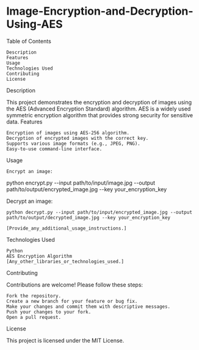 # Image-Encryption-and-Decryption-Using-AES

Table of Contents

    Description
    Features
    Usage
    Technologies Used
    Contributing
    License

Description

This project demonstrates the encryption and decryption of images using the AES (Advanced Encryption Standard) algorithm. AES is a widely used symmetric encryption algorithm that provides strong security for sensitive data.
Features

    Encryption of images using AES-256 algorithm.
    Decryption of encrypted images with the correct key.
    Supports various image formats (e.g., JPEG, PNG).
    Easy-to-use command-line interface.


Usage

    Encrypt an image:

python encrypt.py --input path/to/input/image.jpg --output path/to/output/encrypted_image.jpg --key your_encryption_key

Decrypt an image:

    python decrypt.py --input path/to/input/encrypted_image.jpg --output path/to/output/decrypted_image.jpg --key your_encryption_key

    [Provide_any_additional_usage_instructions.]

Technologies Used

    Python
    AES Encryption Algorithm
    [Any_other_libraries_or_technologies_used.]

Contributing

Contributions are welcome! Please follow these steps:

    Fork the repository.
    Create a new branch for your feature or bug fix.
    Make your changes and commit them with descriptive messages.
    Push your changes to your fork.
    Open a pull request.

License

This project is licensed under the MIT License.
